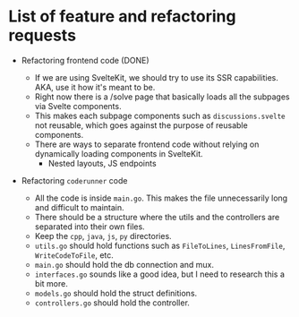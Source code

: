 # List of feature and refactoring requests

- Refactoring frontend code (DONE)
  - If we are using SvelteKit, we should try to use its SSR capabilities. AKA, use it how it's meant to be.
  - Right now there is a /solve page that basically loads all the subpages via Svelte components.
  - This makes each subpage components such as `discussions.svelte` not reusable, which goes against the purpose of reusable components.
  - There are ways to separate frontend code without relying on dynamically loading components in SvelteKit.
    - Nested layouts, JS endpoints

- Refactoring `coderunner` code
  - All the code is inside `main.go`. This makes the file unnecessarily long and difficult to maintain.
  - There should be a structure where the utils and the controllers are separated into their own files.
  - Keep the `cpp`, `java`, `js`, `py` directories.
  - `utils.go` should hold functions such as `FileToLines`, `LinesFromFile`, `WriteCodeToFile`, etc.
  - `main.go` should hold the db connection and mux.
  - `interfaces.go` sounds like a good idea, but I need to research this a bit more.
  - `models.go` should hold the struct definitions.
  - `controllers.go` should hold the controller.